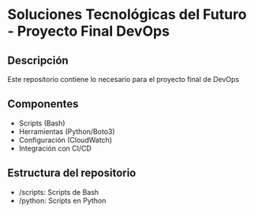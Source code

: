 # Soluciones Tecnológicas del Futuro - Proyecto Final DevOps
## Descripción
Este repositorio contiene lo necesario para el proyecto final de DevOps

## Componentes
- Scripts (Bash)
- Herramientas (Python/Boto3)
- Configuración (CloudWatch)
- Integración con CI/CD

## Estructura del repositorio
- /scripts: Scripts de Bash
- /python: Scripts en Python
